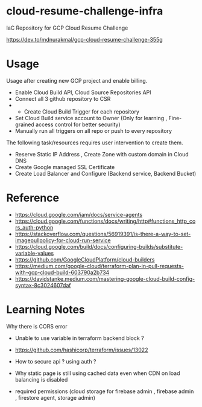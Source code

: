 # cloud-resume-challenge-infra
IaC Repository for GCP Cloud Resume Challenge

https://dev.to/mdnurakmal/gcp-cloud-resume-challenge-355g

# Usage
Usage after creating new GCP project and enable billing.

- Enable Cloud Build API, Cloud Source Repositories API
- Connect all 3 github repository to CSR
- - Create Cloud Build Trigger for each repository
- Set Cloud Build service account to Owner (Only for learning , Fine-grained access control for better security)
- Manually run all triggers on all repo or push to every repository


The following task/resources requires user intervention to create them.
- Reserve Static IP Address , Create Zone with custom domain in Cloud DNS
- Create Google managed SSL Certificate
- Create Load Balancer and Configure (Backend service, Backend Bucket)

# Reference
- https://cloud.google.com/iam/docs/service-agents
- https://cloud.google.com/functions/docs/writing/http#functions_http_cors_auth-python
- https://stackoverflow.com/questions/56919391/is-there-a-way-to-set-imagepullpolicy-for-cloud-run-service
- https://cloud.google.com/build/docs/configuring-builds/substitute-variable-values
- https://github.com/GoogleCloudPlatform/cloud-builders
- https://medium.com/google-cloud/terraform-plan-in-pull-requests-with-gcp-cloud-build-603790a2b734
- https://davidstanke.medium.com/mastering-google-cloud-build-config-syntax-8c3024607daf

# Learning Notes

Why there is CORS error 

- Unable to use variable in terraform backend block ?
- https://github.com/hashicorp/terraform/issues/13022

- How to secure api ? using auth ?
- Why static page is still using cached data even when CDN on load balancing is disabled
- required permissions (cloud storage for firebase admin , firebase admin , firestore agent, storage admin)
